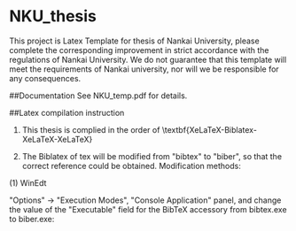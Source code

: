 # NKU_thesis
This project is Latex Template for thesis of Nankai University, please complete the corresponding improvement in strict accordance with the regulations of Nankai University. We do not guarantee that this template will meet the requirements of Nankai university, nor will we be responsible for any consequences.

##Documentation
See NKU_temp.pdf for details.

##Latex compilation instruction
1. This thesis is complied in the order of  \textbf{XeLaTeX-Biblatex-XeLaTeX-XeLaTeX}

2. The Biblatex of tex will be modified from "bibtex" to "biber", so that the correct reference could be obtained.
Modification methods:

(1) WinEdt

"Options" -> "Execution Modes", "Console Application" panel, and change the value of the "Executable" field for the BibTeX accessory from bibtex.exe to biber.exe:



